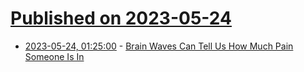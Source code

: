 # [Published on 2023-05-24](index.md)

* [2023-05-24, 01:25:00](https://science.slashdot.org/story/23/05/23/2226253/brain-waves-can-tell-us-how-much-pain-someone-is-in?utm_source=rss1.0mainlinkanon&utm_medium=feed) - [Brain Waves Can Tell Us How Much Pain Someone Is In](https://science.slashdot.org/story/23/05/23/2226253/brain-waves-can-tell-us-how-much-pain-someone-is-in?utm_source=rss1.0mainlinkanon&utm_medium=feed)
